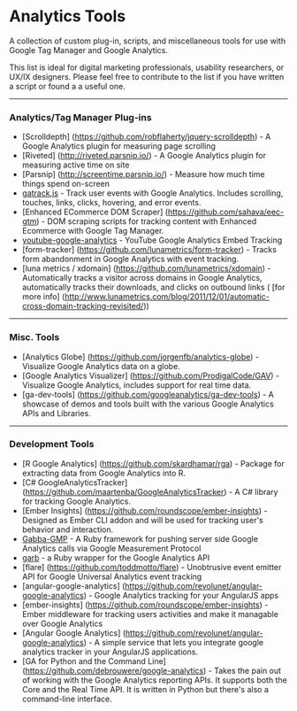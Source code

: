# Analytics Tools
A collection of custom plug-in, scripts, and miscellaneous tools for use with Google Tag Manager and Google Analytics.

This list is ideal for digital marketing professionals, usability researchers, or UX/IX designers. Please feel free to contribute to the list if you have written a script or found a a useful one.

---

### Analytics/Tag Manager Plug-ins
- [Scrolldepth] (https://github.com/robflaherty/jquery-scrolldepth) - A Google Analytics plugin for measuring page scrolling
- [Riveted] (http://riveted.parsnip.io/) - A Google Analytics plugin for measuring active time on site
- [Parsnip] (http://screentime.parsnip.io/) - Measure how much time things spend on-screen
- [gatrack.js](https://github.com/jbckmn/gatrack.js) - Track user events with Google Analytics. Includes scrolling, touches, links, clicks, hovering, and error events.
- [Enhanced ECommerce DOM Scraper] (https://github.com/sahava/eec-gtm) - DOM scraping scripts for tracking content with Enhanced Ecommerce with Google Tag Manager.
- [youtube-google-analytics](https://github.com/lunametrics/youtube-google-analytics) - YouTube Google Analytics Embed Tracking
- [form-tracker] (https://github.com/lunametrics/form-tracker) - Tracks form abandonment in Google Analytics with event tracking.
- [luna metrics / xdomain] (https://github.com/lunametrics/xdomain) - Automatically tracks a visitor across domains in Google Analytics, automatically tracks their downloads, and clicks on outbound links (
[for more info] (http://www.lunametrics.com/blog/2011/12/01/automatic-cross-domain-tracking-revisited/))

---

### Misc. Tools
- [Analytics Globe] (https://github.com/jorgenfb/analytics-globe) - Visualize Google Analytics data on a globe.
- [Google Analytics Visualizer] (https://github.com/ProdigalCode/GAV) - Visualize Google Analytics, includes support for real time data.
- [ga-dev-tools] (https://github.com/googleanalytics/ga-dev-tools) - A showcase of demos and tools built with the various Google Analytics APIs and Libraries.

---

### Development Tools
- [R Google Analytics] (https://github.com/skardhamar/rga) - Package for extracting data from Google Analytics into R.
- [C# GoogleAnalyticsTracker] (https://github.com/maartenba/GoogleAnalyticsTracker) - A C# library for tracking Google Analytics.
- [Ember Insights] (https://github.com/roundscope/ember-insights) - Designed as Ember CLI addon and will be used for tracking user's behavior and interaction.
- [Gabba-GMP](https://github.com/fuzzyjulz/gabba-gmp) - A Ruby framework for pushing server side Google Analytics calls via Google Measurement Protocol
- [garb](https://github.com/Sija/garb) - a Ruby wrapper for the Google Analytics API
- [flare] (https://github.com/toddmotto/flare)  - Unobtrusive event emitter API for Google Universal Analytics event tracking
- [angular-google-analytics] (https://github.com/revolunet/angular-google-analytics) - Google Analytics tracking for your AngularJS apps
- [ember-insights] (https://github.com/roundscope/ember-insights) - Ember middleware for tracking users activities and make it managable over Google Analytics
- [Angular Google Analytics] (https://github.com/revolunet/angular-google-analytics) - A simple service that lets you integrate google analytics tracker in your AngularJS applications.
- [GA for Python and the Command Line] (https://github.com/debrouwere/google-analytics) - Takes the pain out of working with the Google Analytics reporting APIs. It supports both the Core and the Real Time API. It is written in Python but there's also a command-line interface.
